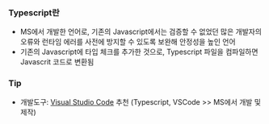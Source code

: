 ### Typescript란
- MS에서 개발한 언어로, 기존의 Javascript에서는 검증할 수 없었던 많은 개발자의 오류와 런타임 에러를 사전에 방지할 수 있도록 보완해 안정성을 높인 언어
- 기존의 Javascript에 타입 체크를 추가한 것으로, Typescript 파일을 컴파일하면 Javascrit 코드로 변환됨

### Tip
- 개발도구: [Visual Studio Code](https://code.visualstudio.com/) 추천 (Typescript, VSCode >> MS에서 개발 및 제작)